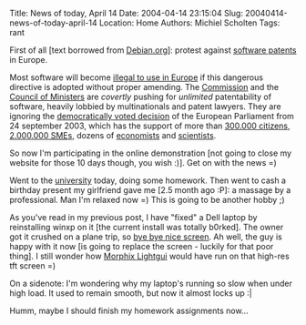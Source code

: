 Title: News of today, April 14
Date: 2004-04-14 23:15:04
Slug: 20040414-news-of-today-april-14
Location: Home
Authors: Michiel Scholten
Tags: rant

<p>First of all [text borrowed from <a href="http://www.debian.org/">Debian.org</a>]: protest against <a href="http://webshop.ffii.org/">software patents</a> in Europe.</p>
<p>Most software will become <a
href="http://swpat.ffii.org/papers/europarl0309/cons0401/index.en.html">illegal
to use in Europe</a> if this dangerous directive is adopted without
proper amending. The <a
href="http://swpat.ffii.org/players/bolkestein/index.en.html">Commission</a>
and the <a
href="http://swpat.ffii.org/papers/europarl0309/cons0401/index.en.html">Council
of Ministers</a> are <em>covertly</em> pushing for <em>unlimited</em>
patentability of software, heavily lobbied by multinationals and
patent lawyers. They are ignoring the <a href="http://www3.europarl.eu.int/omk/omnsapir.so/pv2?PRG=CALDOC&amp;FILE=20030924&amp;LANGUE=EN&amp;TPV=DEF&amp;LASTCHAP=31&amp;SDOCTA=2&amp;TXTLST=2&amp;Type_Doc=ANNEX&amp;POS=1">democratically
voted decision</a> of the European Parliament from 24 september 2003, which has the support of more than <a href="http://petition.eurolinux.org">300.000 citizens</a>, <a href="http://swpat.ffii.org/papers/eubsa-swpat0202/ceapme0309/index.en.html">2.000.000
<acronym title="Small and Medium-sized Enterprise">SME</acronym>s</a>, dozens of <a href="http://www.researchineurope.org/policy/patentdirltr.htm">economists</a> and <a
href="http://swpat.ffii.org/papers/eubsa-swpat0202/komp0305/index.en.html">scientists</a>.</p>

<p>So now I'm participating in the online demonstration [not going to close my website for those 10 days though, you wish :)]. Get on with the news =)</p>

<p>Went to the <a href="http://www.cs.vu.nl/">university</a> today, doing some homework. Then went to cash a birthday present my girlfriend gave me [2.5 month ago :P]: a massage by a professional. Man I'm relaxed now =) This is going to be another hobby ;)</p>
<p>As you've read in my previous post, I have "fixed" a Dell laptop by reinstalling winxp on it [the current install was totally b0rked]. The owner got it crushed on a plane trip, so <a href="/images/screenies/p4142371_scaled.jpg">bye bye nice screen</a>. Ah well, the guy is happy with it now [is going to replace the screen - luckily for that poor thing]. I still wonder how <a href="http://www.morphix.org/">Morphix Lightgui</a> would have run on that high-res tft screen =)</p>
<p>On a sidenote: I'm wondering why my laptop's running so slow when under high load. It used to remain smooth, but now it almost locks up :|</p>
<p>Humm, maybe I should finish my homework assignments now...</p>